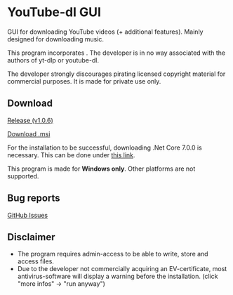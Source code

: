 # YouTube-dl GUI
GUI for downloading YouTube videos (+ additional features). Mainly designed for downloading music.

This program incorporates 
. The developer is in no way associated with the authors of yt-dlp or youtube-dl.

The developer strongly discourages pirating licensed copyright material for commercial purposes. It is made for private use only.

## Download
[Release (v1.0.6)](https://github.com/hudriwudi/youtube-dl-GUI/releases/tag/v1.0.6)

[Download .msi](https://github.com/hudriwudi/youtube-dl-GUI/releases/download/v1.0.6/yt-dl-GUI-setup.msi)

For the installation to be successful, downloading .Net Core 7.0.0 is necessary. This can be done under [this link](https://dotnet.microsoft.com/en-us/download/dotnet/thank-you/runtime-desktop-7.0.0-windows-x64-installer?cid=getdotnetcore).

This program is made for **Windows only**. Other platforms are not supported.

## Bug reports
[GitHub Issues](https://github.com/hudriwudi/youtube-dl-GUI/issues/new)

## Disclaimer
* The program requires admin-access to be able to write, store and access files.
* Due to the developer not commercially acquiring an EV-certificate, most antivirus-software will display a warning before the installation. (click "more infos" -> "run anyway")

## Recommendation
The audio volume can differ from video to video. For the best listening experience, it is sound to level out the sound intensity (dB) of all songs.
For this purpose, the developer recommends using [MP3Gain](https://mp3gain.sourceforge.net/).

Direct download available [here](https://sourceforge.net/projects/mp3gain/files/MP3Gain-Windows%20%28Stable%29/1.2.5/mp3gain-win-1_2_5.exe/download).

© Kristoferitsch Daniel
03.11.2024
